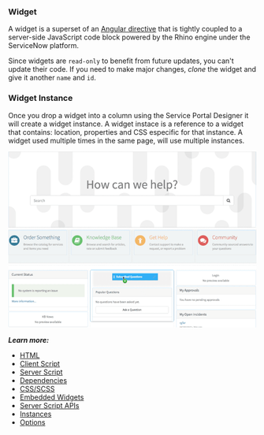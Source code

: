### Widget

A widget is a superset of an [Angular directive](https://docs.angularjs.org/guide/directive) that is tightly coupled to a server-side JavaScript code block powered by the Rhino engine under the ServiceNow platform.

Since widgets are `read-only` to benefit from future updates, you can't update their code. If you need to make major changes,
*clone* the widget and give it another `name` and `id`.

### Widget Instance
Once you drop a widget into a column using the Service Portal Designer it will create a widget instance.
A widget instace is a reference to a widget that contains: location, properties and CSS especific for that instance. A widget used multiple times in the same page, will use multiple instances.

![Widget Instance](../assets/widget/widget-instance.png)


***Learn more:***

  - [HTML](widget_html.md)
  - [Client Script](widget_client_script.md)
  - [Server Script](widget_server_script.md)  
  - [Dependencies](widget_dependencies.md)
  - [CSS/SCSS](css.md)
  - [Embedded Widgets](widget_embedded.md)
  - [Server Script APIs](widget_server_script_apis.md)
  - [Instances](widget_instances.md)
  - [Options](widget_options.md)

